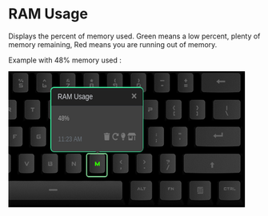 # RAM Usage

Displays the percent of memory used. Green means a low percent, plenty of memory remaining, Red means you are running out of memory.

Example with 48% memory used :

![RAM Monitor on a Das Keyboard Q](assets/q-ram-usage.png "Q RAM Monitor")
